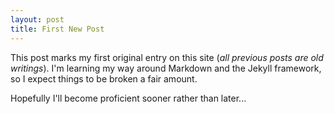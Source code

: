 ```yaml
---
layout: post
title: First New Post
---
```


This post marks my first original entry on this site (*all previous posts are old writings*). I'm learning my way around Markdown and the Jekyll framework, so I expect things to be broken a fair amount.

Hopefully I'll become proficient sooner rather than later...